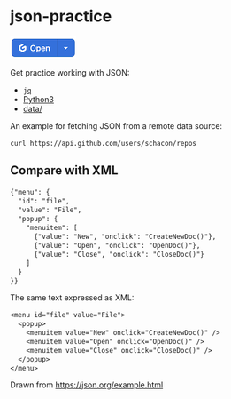 # json-practice

<a href="https://gitpod.io/#https://github.com/nmagee/json-practice" target="_new"><img src="images/open-with-gitpod.png" /></a>

Get practice working with JSON:

- [`jq`](jq)
- [Python3](python)
- [data/](data)

An example for fetching JSON from a remote data source:

```
curl https://api.github.com/users/schacon/repos
```

## Compare with XML

```
{"menu": {
  "id": "file",
  "value": "File",
  "popup": {
    "menuitem": [
      {"value": "New", "onclick": "CreateNewDoc()"},
      {"value": "Open", "onclick": "OpenDoc()"},
      {"value": "Close", "onclick": "CloseDoc()"}
    ]
  }
}}
```

The same text expressed as XML:

```
<menu id="file" value="File">
  <popup>
    <menuitem value="New" onclick="CreateNewDoc()" />
    <menuitem value="Open" onclick="OpenDoc()" />
    <menuitem value="Close" onclick="CloseDoc()" />
  </popup>
</menu>
```

Drawn from https://json.org/example.html
